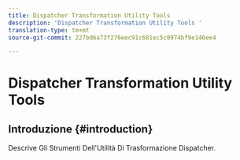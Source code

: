 ```yaml
---
title: Dispatcher Transformation Utility Tools
description: 'Dispatcher Transformation Utility Tools '
translation-type: tm+mt
source-git-commit: 227bd6a73f276eec91c681ec5c0974bf9e146ee4

---
```



# Dispatcher Transformation Utility Tools

## Introduzione {#introduction}

Descrive Gli Strumenti Dell&#39;Utilità Di Trasformazione Dispatcher.
